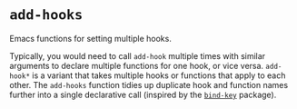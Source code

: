 # `add-hooks`
Emacs functions for setting multiple hooks.

Typically, you would need to call `add-hook` multiple times with
similar arguments to declare multiple functions for one hook, or
vice versa.  `add-hook*` is a variant that takes multiple hooks or
functions that apply to each other.  The `add-hooks` function
tidies up duplicate hook and function names further into a single
declarative call (inspired by the
[`bind-key`](https://github.com/jwiegley/use-package/blob/master/bind-key.el)
package).
